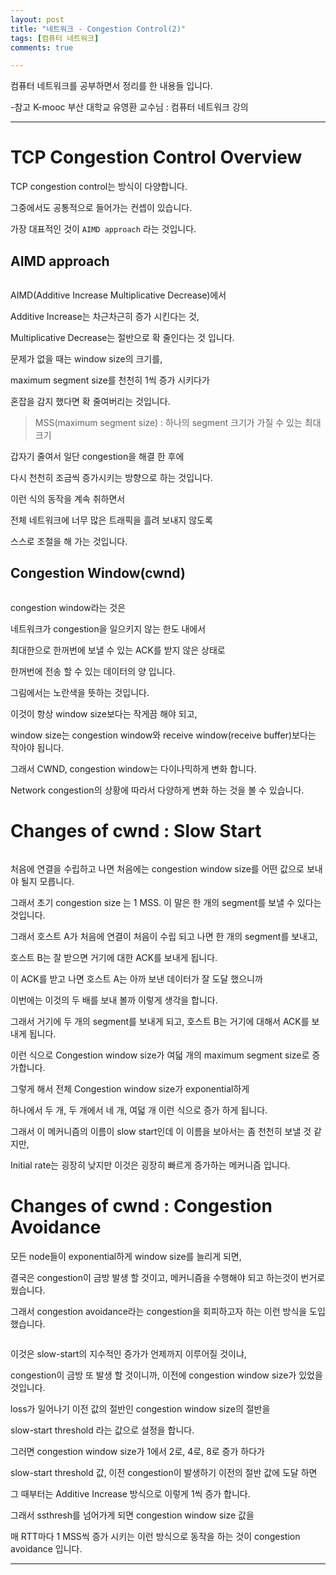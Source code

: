 ```yaml
---
layout: post
title: "네트워크 - Congestion Control(2)"
tags: [컴퓨터 네트워크]
comments: true

---
```


컴퓨터 네트워크를 공부하면서 정리를 한 내용들 입니다.

-참고 K-mooc 부산 대학교 유영환 교수님 : 컴퓨터 네트워크 강의

---

# TCP Congestion Control Overview

TCP congestion control는 방식이 다양합니다. 

그중에서도 공통적으로 들어가는 컨셉이 있습니다. 

가장 대표적인 것이 `AIMD approach` 라는 것입니다.

## AIMD approach

<img src= "">

AIMD(Additive Increase Multiplicative Decrease)에서

Additive Increase는 차근차근히 증가 시킨다는 것,

Multiplicative Decrease는 절반으로 확 줄인다는 것 입니다.

문제가 없을 때는 window size의 크기를,

maximum segment size를 천천히 1씩 증가 시키다가 

혼잡을 감지 했다면 확 줄여버리는 것입니다. 

> MSS(maximum segment size) : 하나의 segment 크기가 가질 수 있는 최대 크기

갑자기 줄여서 일단 congestion을 해결 한 후에 

다시 천천히 조금씩 증가시키는 방향으로 하는 것입니다.

이런 식의 동작을 계속 취하면서 

전체 네트워크에 너무 많은 트래픽을 흘려 보내지 않도록 

스스로 조절을 해 가는 것입니다.

## Congestion Window(cwnd)

<img src="">

congestion window라는 것은 

네트워크가 congestion을 일으키지 않는 한도 내에서

최대한으로 한꺼번에 보낼 수 있는 ACK를 받지 않은 상태로 

한꺼번에 전송 할 수 있는 데이터의 양 입니다.

그림에서는 노란색을 뜻하는 것입니다.

이것이 항상 window size보다는 작게끔 해야 되고,

window size는 congestion window와 receive window(receive buffer)보다는 작아야 됩니다.

그래서 CWND, congestion window는 다이나믹하게 변화 합니다.

Network congestion의 상황에 따라서 다양하게 변화 하는 것을 볼 수 있습니다.

# Changes of cwnd : Slow Start

<img src="">

처음에 연결을 수립하고 나면 처음에는 congestion window size를 어떤 값으로 보내야 될지 모릅니다.

그래서 초기 congestion size 는 1 MSS. 이 말은 한 개의 segment를 보낼 수 있다는 것입니다.

그래서 호스트 A가 처음에 연결이 처음이 수립 되고 나면 한 개의 segment를 보내고,

호스트 B는 잘 받으면 거기에 대한 ACK를 보내게 됩니다.

이 ACK를 받고 나면 호스트 A는 아까 보낸 데이터가 잘 도달 했으니까 

이번에는 이것의 두 배를 보내 볼까 이렇게 생각을 합니다.

그래서 거기에 두 개의 segment를 보내게 되고, 호스트 B는 거기에 대해서 ACK를 보내게 됩니다.

이런 식으로 Congestion window size가 여덟 개의 maximum segment size로 증가합니다.

그렇게 해서 전체 Congestion window size가 exponential하게 

하나에서 두 개, 두 개에서 네 개, 여덟 개 이런 식으로 증가 하게 됩니다.

그래서 이 메커니즘의 이름이 slow start인데 이 이름을 보아서는 좀 천천히 보낼 것 같지만,

Initial rate는 굉장히 낮지만 이것은 굉장히 빠르게 증가하는 메커니즘 입니다.

# Changes of cwnd : Congestion Avoidance

모든 node들이 exponential하게 window size를 늘리게 되면, 

결국은 congestion이 금방 발생 할 것이고, 메커니즘을 수행해야 되고 하는것이 번거로웠습니다.

그래서 congestion avoidance라는 congestion을 회피하고자 하는 이런 방식을 도입 했습니다.

<img src="">

이것은 slow-start의 지수적인 증가가 언제까지 이루어질 것이냐,

congestion이 금방 또 발생 할 것이니까, 이전에 congestion window size가 있었을 것입니다.

loss가 일어나기 이전 값의 절반인 congestion window size의 절반을 

slow-start threshold 라는 값으로 설정을 합니다.

그러면 congestion window size가 1에서 2로, 4로, 8로 증가 하다가

slow-start threshold 값, 이전 congestion이 발생하기 이전의 절반 값에 도달 하면

그 때부터는 Additive Increase 방식으로 이렇게 1씩 증가 합니다. 

그래서 ssthresh를 넘어가게 되면 congestion window size 값을 

매 RTT마다 1 MSS씩 증가 시키는 이런 방식으로 동작을 하는 것이 congestion avoidance 입니다.

---
